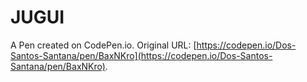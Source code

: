 # JUGUI

A Pen created on CodePen.io. Original URL: [https://codepen.io/Dos-Santos-Santana/pen/BaxNKro](https://codepen.io/Dos-Santos-Santana/pen/BaxNKro).


